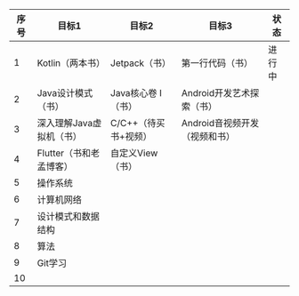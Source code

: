 | 序号 | 目标1                    | 目标2                | 目标3                         | 状态   |
| ---- | ------------------------ | -------------------- | ----------------------------- | ------ |
| 1    | Kotlin（两本书）         | Jetpack（书）        | 第一行代码（书）              | 进行中 |
| 2    | Java设计模式（书）       | Java核心卷 I（书）   | Android开发艺术探索（书）     |        |
| 3    | 深入理解Java虚拟机（书） | C/C++（待买书+视频） | Android音视频开发（视频和书） |        |
| 4    | Flutter（书和老孟博客）  | 自定义View（书）     |                               |        |
| 5    | 操作系统                 |                      |                               |        |
| 6    | 计算机网络               |                      |                               |        |
| 7    | 设计模式和数据结构       |                      |                               |        |
| 8    | 算法                     |                      |                               |        |
| 9    | Git学习                  |                      |                               |        |
| 10   |                          |                      |                               |        |

